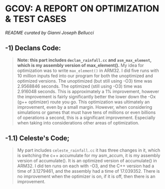 # GCOV: A REPORT ON OPTIMIZATION & TEST CASES 
*README curated by Gianni Joseph Bellucci* 

## -1) Declans Code: 
> **Note: this part includes `declan_rainfall.cc` and `asm_max_element`, which is my assembly version of max_element().** My idea for optimization was to write `max_element()` in ARM32. I did five runs with 10 million inputs fed into our program for both the unoptimized and optimized versions. The unoptimized (but still using -O3) time was 2.9568846 seconds. The optimized (still using -O3) time was 2.916048 seconds. This is approximately a 1% improvement, however the improvement is fairly significantly better the lower down the -Ox (g++ optimizer) route you go. This optimization was ultimately an improvement, even by a small margin. However, when considering simulations or games that must have tens of millions or even billions of operations a second, this is a significant improvement. Especially when taking into considerations other areas of optimization.

## -1.1) Celeste's Code; 
> My part includes `celeste_rainfall.cc` it has three changes in it, which is switching the c++ accumulate for my asm_accum, it is my assembly version of accumulate(). It is an optimized version of accumulate() in ARM32. I did ten runs on each with -O3, and the C++ version had a time of 3.1279461, and the assembly had a time of 17.039352. There is no improvement when the optimizer is on, if it is off, then there is an improvement.

